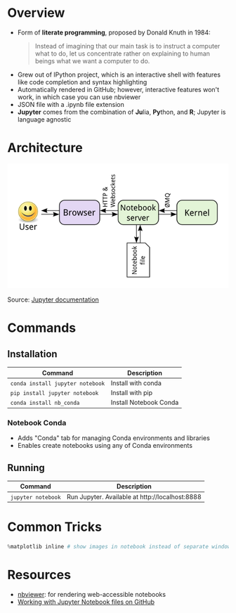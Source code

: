 # Overview
* Form of **literate programming**, proposed by Donald Knuth in 1984:
  > Instead of imagining that our main task is to instruct a computer what to do, let us concentrate rather on explaining to human beings what we want a computer to do.
* Grew out of IPython project, which is an interactive shell with features like code completion and syntax highlighting
* Automatically rendered in GitHub; however, interactive features won't work, in which case you can use nbviewer
* JSON file with a .ipynb file extension
* **Jupyter** comes from the combination of **Ju**lia, **Py**thon, and **R**; Jupyter is language agnostic

# Architecture

![Jupyter architecture diagram](architecture.png)

Source: [Jupyter documentation](https://jupyter.readthedocs.io/en/latest/architecture/how_jupyter_ipython_work.html)

# Commands

## Installation

| Command | Description |
| ------- | ----------- |
| `conda install jupyter notebook` | Install with conda |
| `pip install jupyter notebook` | Install with pip |
| `conda install nb_conda` | Install Notebook Conda |

### Notebook Conda

* Adds "Conda" tab for managing Conda environments and libraries
* Enables create notebooks using any of Conda environments

## Running

| Command | Description |
| ------- | ----------- |
| `jupyter notebook` | Run Jupyter. Available at http://localhost:8888 |

# Common Tricks

```python
%matplotlib inline # show images in notebook instead of separate window
```

# Resources
* [nbviewer](https://nbviewer.jupyter.org/): for rendering web-accessible notebooks
* [Working with Jupyter Notebook files on GitHub](https://help.github.com/en/github/managing-files-in-a-repository/working-with-jupyter-notebook-files-on-github)
